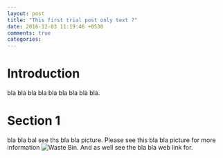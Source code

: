 ```yaml
---
layout: post
title: "This first trial post only text ?"
date: 2016-12-03 11:19:46 +0530
comments: true
categories: 
---
```


# Introduction
bla bla bla bla bla bla bla bla bla.

# Section 1
bla bla bal see ths bla bla picture. Please see this bla bla picture for more information ![Waste Bin](/home/hausla/Pictures/image.png). And as well see the bla bla web link for. 